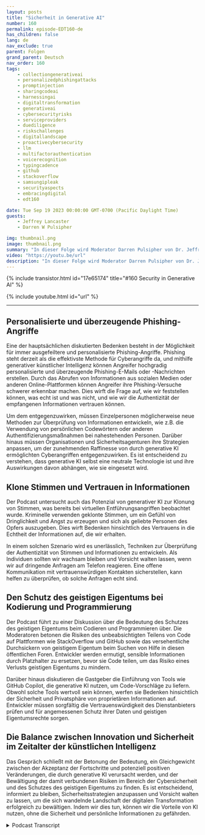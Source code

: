```yaml
---
layout: posts
title: "Sicherheit in Generative AI"
number: 160
permalink: episode-EDT160-de
has_children: false
lang: de
nav_exclude: true
parent: Folgen
grand_parent: Deutsch
nav_order: 160
tags:
    - collectiongenerativeai
    - personalizedphishingattacks
    - promptinjection
    - sharingcodeai
    - harnessingai
    - digitaltransformation
    - generativeai
    - cybersecurityrisks
    - serviceproviders
    - duediligence
    - riskschallenges
    - digitallandscape
    - proactivecybersecurity
    - llm
    - multifactorauthentication
    - voicerecognition
    - typingcadence
    - github
    - stackoverflow
    - samsungipleak
    - securityaspects
    - embracingdigital
    - edt160

date: Tue Sep 19 2023 00:00:00 GMT-0700 (Pacific Daylight Time)
guests:
    - Jeffrey Lancaster
    - Darren W Pulsipher

img: thumbnail.png
image: thumbnail.png
summary: "In dieser Folge wird Moderator Darren Pulsipher von Dr. Jeffrey Lancaster begleitet, um in die Schnittstelle zwischen generativer KI und Sicherheit einzutauchen. Das Gespräch geht ausführlich auf die potenziellen Risiken und Herausforderungen ein, die mit der Verwendung generativer KI für böswillige Aktivitäten, insbesondere im Bereich der Cybersicherheit, verbunden sind."
video: "https://youtu.be/url"
description: "In dieser Folge wird Moderator Darren Pulsipher von Dr. Jeffrey Lancaster begleitet, um in die Schnittstelle zwischen generativer KI und Sicherheit einzutauchen. Das Gespräch geht ausführlich auf die potenziellen Risiken und Herausforderungen ein, die mit der Verwendung generativer KI für böswillige Aktivitäten, insbesondere im Bereich der Cybersicherheit, verbunden sind."
---
```


<div>
{% include transistor.html id="17e65174" title="#160 Security in Generative AI" %}

{% include youtube.html id="url" %}
</div>

---

## Personalisierte und überzeugende Phishing-Angriffe

Eine der hauptsächlichen diskutierten Bedenken besteht in der Möglichkeit für immer ausgefeiltere und personalisierte Phishing-Angriffe. Phishing steht derzeit als die effektivste Methode für Cyberangriffe da, und mithilfe generativer künstlicher Intelligenz können Angreifer hochgradig personalisierte und überzeugende Phishing-E-Mails oder -Nachrichten erstellen. Durch das Abrufen von Informationen aus sozialen Medien oder anderen Online-Plattformen können Angreifer ihre Phishing-Versuche schwerer erkennbar machen. Dies wirft die Frage auf, wie wir feststellen können, was echt ist und was nicht, und wie wir die Authentizität der empfangenen Informationen vertrauen können.

Um dem entgegenzuwirken, müssen Einzelpersonen möglicherweise neue Methoden zur Überprüfung von Informationen entwickeln, wie z.B. die Verwendung von persönlichen Codewörtern oder anderen Authentifizierungsmaßnahmen bei nahestehenden Personen. Darüber hinaus müssen Organisationen und Sicherheitsagenturen ihre Strategien anpassen, um der zunehmenden Raffinesse von durch generative KI ermöglichten Cyberangriffen entgegenzuwirken. Es ist entscheidend zu verstehen, dass generative KI selbst eine neutrale Technologie ist und ihre Auswirkungen davon abhängen, wie sie eingesetzt wird.

## Klone Stimmen und Vertrauen in Informationen

Der Podcast untersucht auch das Potenzial von generativer KI zur Klonung von Stimmen, was bereits bei virtuellen Entführungsangriffen beobachtet wurde. Kriminelle verwenden geklonte Stimmen, um ein Gefühl von Dringlichkeit und Angst zu erzeugen und sich als geliebte Personen des Opfers auszugeben. Dies wirft Bedenken hinsichtlich des Vertrauens in die Echtheit der Informationen auf, die wir erhalten.

In einem solchen Szenario wird es unerlässlich, Techniken zur Überprüfung der Authentizität von Stimmen und Informationen zu entwickeln. Als Individuen sollten wir wachsam bleiben und Vorsicht walten lassen, wenn wir auf dringende Anfragen am Telefon reagieren. Eine offene Kommunikation mit vertrauenswürdigen Kontakten sicherstellen, kann helfen zu überprüfen, ob solche Anfragen echt sind.

## Den Schutz des geistigen Eigentums bei Kodierung und Programmierung

Der Podcast führt zu einer Diskussion über die Bedeutung des Schutzes des geistigen Eigentums beim Codieren und Programmieren über. Die Moderatoren betonen die Risiken des unbeabsichtigten Teilens von Code auf Plattformen wie StackOverflow und GitHub sowie das versehentliche Durchsickern von geistigem Eigentum beim Suchen von Hilfe in diesen öffentlichen Foren. Entwickler werden ermutigt, sensible Informationen durch Platzhalter zu ersetzen, bevor sie Code teilen, um das Risiko eines Verlusts geistigen Eigentums zu mindern.

Darüber hinaus diskutieren die Gastgeber die Einführung von Tools wie GitHub Copilot, die generative KI nutzen, um Code-Vorschläge zu liefern. Obwohl solche Tools wertvoll sein können, werfen sie Bedenken hinsichtlich der Sicherheit und Privatsphäre von proprietären Informationen auf. Entwickler müssen sorgfältig die Vertrauenswürdigkeit des Dienstanbieters prüfen und für angemessenen Schutz ihrer Daten und geistigen Eigentumsrechte sorgen.

## Die Balance zwischen Innovation und Sicherheit im Zeitalter der künstlichen Intelligenz

Das Gespräch schließt mit der Betonung der Bedeutung, ein Gleichgewicht zwischen der Akzeptanz der Fortschritte und potenziell positiven Veränderungen, die durch generative KI verursacht werden, und der Bewältigung der damit verbundenen Risiken im Bereich der Cybersicherheit und des Schutzes des geistigen Eigentums zu finden. Es ist entscheidend, informiert zu bleiben, Sicherheitsstrategien anzupassen und Vorsicht walten zu lassen, um die sich wandelnde Landschaft der digitalen Transformation erfolgreich zu bewältigen. Indem wir dies tun, können wir die Vorteile von KI nutzen, ohne die Sicherheit und persönliche Informationen zu gefährden.



<details>
<summary> Podcast Transcript </summary>

<p></p>

</details>
